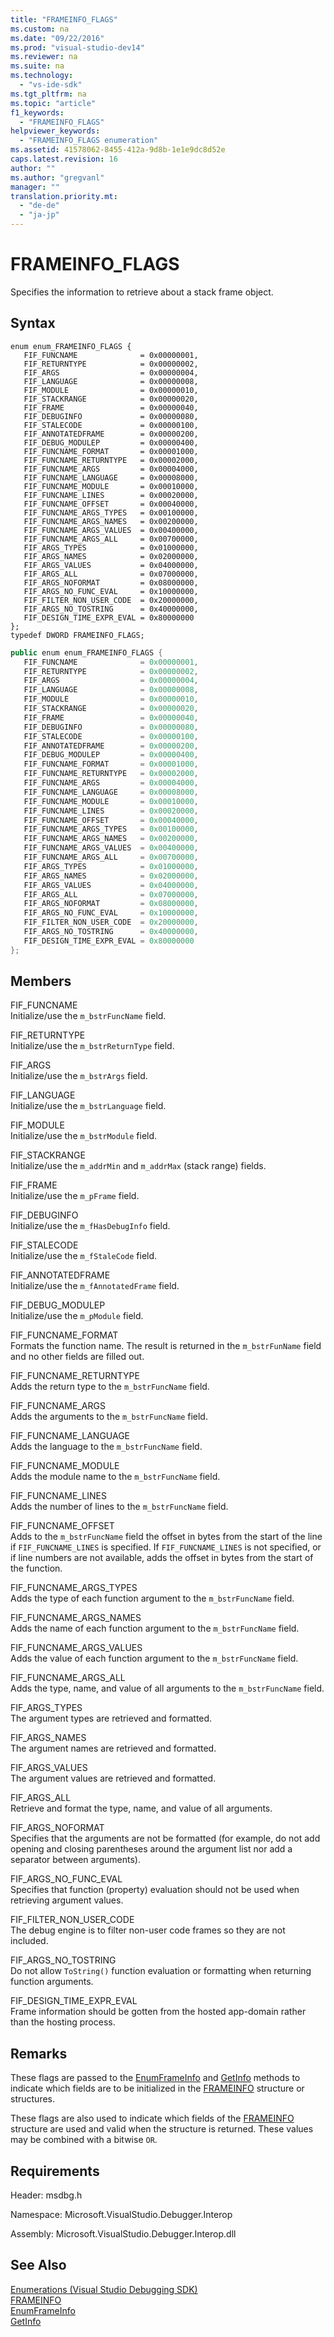 ```yaml
---
title: "FRAMEINFO_FLAGS"
ms.custom: na
ms.date: "09/22/2016"
ms.prod: "visual-studio-dev14"
ms.reviewer: na
ms.suite: na
ms.technology: 
  - "vs-ide-sdk"
ms.tgt_pltfrm: na
ms.topic: "article"
f1_keywords: 
  - "FRAMEINFO_FLAGS"
helpviewer_keywords: 
  - "FRAMEINFO_FLAGS enumeration"
ms.assetid: 41578062-8455-412a-9d8b-1e1e9dc8d52e
caps.latest.revision: 16
author: ""
ms.author: "gregvanl"
manager: ""
translation.priority.mt: 
  - "de-de"
  - "ja-jp"
---
```

# FRAMEINFO_FLAGS
Specifies the information to retrieve about a stack frame object.  
  
## Syntax  
  
```cpp#  
enum enum_FRAMEINFO_FLAGS {  
   FIF_FUNCNAME              = 0x00000001,  
   FIF_RETURNTYPE            = 0x00000002,  
   FIF_ARGS                  = 0x00000004,  
   FIF_LANGUAGE              = 0x00000008,  
   FIF_MODULE                = 0x00000010,  
   FIF_STACKRANGE            = 0x00000020,  
   FIF_FRAME                 = 0x00000040,  
   FIF_DEBUGINFO             = 0x00000080,  
   FIF_STALECODE             = 0x00000100,  
   FIF_ANNOTATEDFRAME        = 0x00000200,  
   FIF_DEBUG_MODULEP         = 0x00000400,  
   FIF_FUNCNAME_FORMAT       = 0x00001000,  
   FIF_FUNCNAME_RETURNTYPE   = 0x00002000,  
   FIF_FUNCNAME_ARGS         = 0x00004000,  
   FIF_FUNCNAME_LANGUAGE     = 0x00008000,  
   FIF_FUNCNAME_MODULE       = 0x00010000,  
   FIF_FUNCNAME_LINES        = 0x00020000,  
   FIF_FUNCNAME_OFFSET       = 0x00040000,  
   FIF_FUNCNAME_ARGS_TYPES   = 0x00100000,  
   FIF_FUNCNAME_ARGS_NAMES   = 0x00200000,  
   FIF_FUNCNAME_ARGS_VALUES  = 0x00400000,  
   FIF_FUNCNAME_ARGS_ALL     = 0x00700000,  
   FIF_ARGS_TYPES            = 0x01000000,  
   FIF_ARGS_NAMES            = 0x02000000,  
   FIF_ARGS_VALUES           = 0x04000000,  
   FIF_ARGS_ALL              = 0x07000000,  
   FIF_ARGS_NOFORMAT         = 0x08000000,  
   FIF_ARGS_NO_FUNC_EVAL     = 0x10000000,  
   FIF_FILTER_NON_USER_CODE  = 0x20000000,  
   FIF_ARGS_NO_TOSTRING      = 0x40000000,  
   FIF_DESIGN_TIME_EXPR_EVAL = 0x80000000  
};  
typedef DWORD FRAMEINFO_FLAGS;  
```  
  
```c#  
public enum enum_FRAMEINFO_FLAGS {  
   FIF_FUNCNAME              = 0x00000001,  
   FIF_RETURNTYPE            = 0x00000002,  
   FIF_ARGS                  = 0x00000004,  
   FIF_LANGUAGE              = 0x00000008,  
   FIF_MODULE                = 0x00000010,  
   FIF_STACKRANGE            = 0x00000020,  
   FIF_FRAME                 = 0x00000040,  
   FIF_DEBUGINFO             = 0x00000080,  
   FIF_STALECODE             = 0x00000100,  
   FIF_ANNOTATEDFRAME        = 0x00000200,  
   FIF_DEBUG_MODULEP         = 0x00000400,  
   FIF_FUNCNAME_FORMAT       = 0x00001000,  
   FIF_FUNCNAME_RETURNTYPE   = 0x00002000,  
   FIF_FUNCNAME_ARGS         = 0x00004000,  
   FIF_FUNCNAME_LANGUAGE     = 0x00008000,  
   FIF_FUNCNAME_MODULE       = 0x00010000,  
   FIF_FUNCNAME_LINES        = 0x00020000,  
   FIF_FUNCNAME_OFFSET       = 0x00040000,  
   FIF_FUNCNAME_ARGS_TYPES   = 0x00100000,  
   FIF_FUNCNAME_ARGS_NAMES   = 0x00200000,  
   FIF_FUNCNAME_ARGS_VALUES  = 0x00400000,  
   FIF_FUNCNAME_ARGS_ALL     = 0x00700000,  
   FIF_ARGS_TYPES            = 0x01000000,  
   FIF_ARGS_NAMES            = 0x02000000,  
   FIF_ARGS_VALUES           = 0x04000000,  
   FIF_ARGS_ALL              = 0x07000000,  
   FIF_ARGS_NOFORMAT         = 0x08000000,  
   FIF_ARGS_NO_FUNC_EVAL     = 0x10000000,  
   FIF_FILTER_NON_USER_CODE  = 0x20000000,  
   FIF_ARGS_NO_TOSTRING      = 0x40000000,  
   FIF_DESIGN_TIME_EXPR_EVAL = 0x80000000  
};  
```  
  
## Members  
 FIF_FUNCNAME  
 Initialize/use the `m_bstrFuncName` field.  
  
 FIF_RETURNTYPE  
 Initialize/use the `m_bstrReturnType` field.  
  
 FIF_ARGS  
 Initialize/use the `m_bstrArgs` field.  
  
 FIF_LANGUAGE  
 Initialize/use the `m_bstrLanguage` field.  
  
 FIF_MODULE  
 Initialize/use the `m_bstrModule` field.  
  
 FIF_STACKRANGE  
 Initialize/use the `m_addrMin` and `m_addrMax` (stack range) fields.  
  
 FIF_FRAME  
 Initialize/use the `m_pFrame` field.  
  
 FIF_DEBUGINFO  
 Initialize/use the `m_fHasDebugInfo` field.  
  
 FIF_STALECODE  
 Initialize/use the `m_fStaleCode` field.  
  
 FIF_ANNOTATEDFRAME  
 Initialize/use the `m_fAnnotatedFrame` field.  
  
 FIF_DEBUG_MODULEP  
 Initialize/use the `m_pModule` field.  
  
 FIF_FUNCNAME_FORMAT  
 Formats the function name. The result is returned in the `m_bstrFunName` field and no other fields are filled out.  
  
 FIF_FUNCNAME_RETURNTYPE  
 Adds the return type to the `m_bstrFuncName` field.  
  
 FIF_FUNCNAME_ARGS  
 Adds the arguments to the `m_bstrFuncName` field.  
  
 FIF_FUNCNAME_LANGUAGE  
 Adds the language to the `m_bstrFuncName` field.  
  
 FIF_FUNCNAME_MODULE  
 Adds the module name to the `m_bstrFuncName` field.  
  
 FIF_FUNCNAME_LINES  
 Adds the number of lines to the `m_bstrFuncName` field.  
  
 FIF_FUNCNAME_OFFSET  
 Adds to the `m_bstrFuncName` field the offset in bytes from the start of the line if `FIF_FUNCNAME_LINES` is specified. If `FIF_FUNCNAME_LINES` is not specified, or if line numbers are not available, adds the offset in bytes from the start of the function.  
  
 FIF_FUNCNAME_ARGS_TYPES  
 Adds the type of each function argument to the `m_bstrFuncName` field.  
  
 FIF_FUNCNAME_ARGS_NAMES  
 Adds the name of each function argument to the `m_bstrFuncName` field.  
  
 FIF_FUNCNAME_ARGS_VALUES  
 Adds the value of each function argument to the `m_bstrFuncName` field.  
  
 FIF_FUNCNAME_ARGS_ALL  
 Adds the type, name, and value of all arguments to the `m_bstrFuncName` field.  
  
 FIF_ARGS_TYPES  
 The argument types are retrieved and formatted.  
  
 FIF_ARGS_NAMES  
 The argument names are retrieved and formatted.  
  
 FIF_ARGS_VALUES  
 The argument values are retrieved and formatted.  
  
 FIF_ARGS_ALL  
 Retrieve and format the type, name, and value of all arguments.  
  
 FIF_ARGS_NOFORMAT  
 Specifies that the arguments are not be formatted (for example, do not add opening and closing parentheses around the argument list nor add a separator between arguments).  
  
 FIF_ARGS_NO_FUNC_EVAL  
 Specifies that function (property) evaluation should not be used when retrieving argument values.  
  
 FIF_FILTER_NON_USER_CODE  
 The debug engine is to filter non-user code frames so they are not included.  
  
 FIF_ARGS_NO_TOSTRING  
 Do not allow `ToString()` function evaluation or formatting when returning function arguments.  
  
 FIF_DESIGN_TIME_EXPR_EVAL  
 Frame information should be gotten from the hosted app-domain rather than the hosting process.  
  
## Remarks  
 These flags are passed to the [EnumFrameInfo](../vs140/idebugthread2--enumframeinfo.md) and [GetInfo](../vs140/idebugstackframe2--getinfo.md) methods to indicate which fields are to be initialized in the [FRAMEINFO](../vs140/frameinfo.md) structure or structures.  
  
 These flags are also used to indicate which fields of the [FRAMEINFO](../vs140/frameinfo.md) structure are used and valid when the structure is returned. These values may be combined with a bitwise `OR`.  
  
## Requirements  
 Header: msdbg.h  
  
 Namespace: Microsoft.VisualStudio.Debugger.Interop  
  
 Assembly: Microsoft.VisualStudio.Debugger.Interop.dll  
  
## See Also  
 [Enumerations (Visual Studio Debugging SDK)](../vs140/enumerations--visual-studio-debugging-.md)   
 [FRAMEINFO](../vs140/frameinfo.md)   
 [EnumFrameInfo](../vs140/idebugthread2--enumframeinfo.md)   
 [GetInfo](../vs140/idebugstackframe2--getinfo.md)